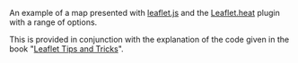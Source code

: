 An example of a map presented with [leaflet.js](http://leafletjs.com/) and the [Leaflet.heat](https://github.com/Leaflet/Leaflet.heat) plugin with a range of options.

This is provided in conjunction with the explanation of the code given in the book "[Leaflet Tips and Tricks](https://leanpub.com/leaflet-tips-and-tricks)". 
